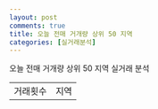 ```yaml
---
layout: post
comments: true
title: 오늘 전매 거개량 상위 50 지역
categories: [실거래분석]
---
```


오늘 전매 거개량 상위 50 지역 실거래 분석

<table>
  <tr>
    <td>거래횟수</td>
    <td>지역</td>
  </tr>

</table>
